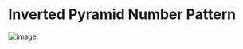 # Inverted Pyramid Number Pattern
![image](https://user-images.githubusercontent.com/75837613/135950927-2e9bfdbb-befe-4a03-a0a4-ea9d46de8e66.png)
